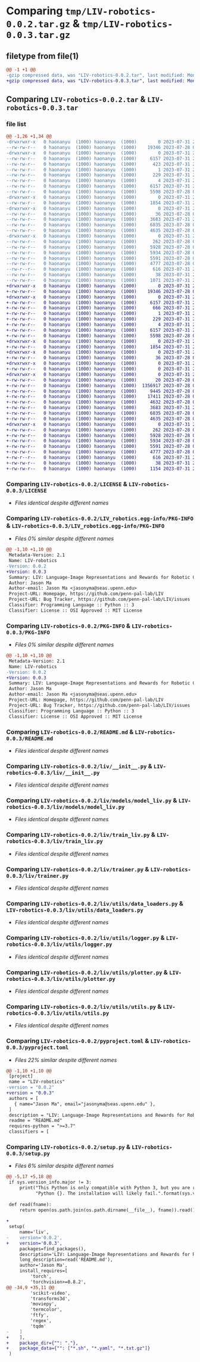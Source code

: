 # Comparing `tmp/LIV-robotics-0.0.2.tar.gz` & `tmp/LIV-robotics-0.0.3.tar.gz`

## filetype from file(1)

```diff
@@ -1 +1 @@
-gzip compressed data, was "LIV-robotics-0.0.2.tar", last modified: Mon Jul 31 22:58:55 2023, max compression
+gzip compressed data, was "LIV-robotics-0.0.3.tar", last modified: Mon Jul 31 23:26:23 2023, max compression
```

## Comparing `LIV-robotics-0.0.2.tar` & `LIV-robotics-0.0.3.tar`

### file list

```diff
@@ -1,26 +1,34 @@
-drwxrwxr-x   0 haonanyu  (1000) haonanyu  (1000)        0 2023-07-31 22:58:55.711029 LIV-robotics-0.0.2/
--rw-rw-r--   0 haonanyu  (1000) haonanyu  (1000)    19346 2023-07-28 00:25:56.000000 LIV-robotics-0.0.2/LICENSE
-drwxrwxr-x   0 haonanyu  (1000) haonanyu  (1000)        0 2023-07-31 22:58:55.707029 LIV-robotics-0.0.2/LIV_robotics.egg-info/
--rw-rw-r--   0 haonanyu  (1000) haonanyu  (1000)     6157 2023-07-31 22:58:55.000000 LIV-robotics-0.0.2/LIV_robotics.egg-info/PKG-INFO
--rw-rw-r--   0 haonanyu  (1000) haonanyu  (1000)      423 2023-07-31 22:58:55.000000 LIV-robotics-0.0.2/LIV_robotics.egg-info/SOURCES.txt
--rw-rw-r--   0 haonanyu  (1000) haonanyu  (1000)        1 2023-07-31 22:58:55.000000 LIV-robotics-0.0.2/LIV_robotics.egg-info/dependency_links.txt
--rw-rw-r--   0 haonanyu  (1000) haonanyu  (1000)      229 2023-07-31 22:58:55.000000 LIV-robotics-0.0.2/LIV_robotics.egg-info/requires.txt
--rw-rw-r--   0 haonanyu  (1000) haonanyu  (1000)        4 2023-07-31 22:58:55.000000 LIV-robotics-0.0.2/LIV_robotics.egg-info/top_level.txt
--rw-rw-r--   0 haonanyu  (1000) haonanyu  (1000)     6157 2023-07-31 22:58:55.711029 LIV-robotics-0.0.2/PKG-INFO
--rw-rw-r--   0 haonanyu  (1000) haonanyu  (1000)     5598 2023-07-28 00:25:56.000000 LIV-robotics-0.0.2/README.md
-drwxrwxr-x   0 haonanyu  (1000) haonanyu  (1000)        0 2023-07-31 22:58:55.711029 LIV-robotics-0.0.2/liv/
--rw-rw-r--   0 haonanyu  (1000) haonanyu  (1000)     1854 2023-07-31 22:51:27.000000 LIV-robotics-0.0.2/liv/__init__.py
-drwxrwxr-x   0 haonanyu  (1000) haonanyu  (1000)        0 2023-07-31 22:58:55.711029 LIV-robotics-0.0.2/liv/models/
--rw-rw-r--   0 haonanyu  (1000) haonanyu  (1000)       36 2023-07-28 00:25:57.000000 LIV-robotics-0.0.2/liv/models/__init__.py
--rw-rw-r--   0 haonanyu  (1000) haonanyu  (1000)     3683 2023-07-31 22:57:04.000000 LIV-robotics-0.0.2/liv/models/model_liv.py
--rw-rw-r--   0 haonanyu  (1000) haonanyu  (1000)     6835 2023-07-28 00:25:57.000000 LIV-robotics-0.0.2/liv/train_liv.py
--rw-rw-r--   0 haonanyu  (1000) haonanyu  (1000)     4635 2023-07-28 00:25:57.000000 LIV-robotics-0.0.2/liv/trainer.py
-drwxrwxr-x   0 haonanyu  (1000) haonanyu  (1000)        0 2023-07-31 22:58:55.711029 LIV-robotics-0.0.2/liv/utils/
--rw-rw-r--   0 haonanyu  (1000) haonanyu  (1000)      262 2023-07-28 00:25:57.000000 LIV-robotics-0.0.2/liv/utils/__init__.py
--rw-rw-r--   0 haonanyu  (1000) haonanyu  (1000)     5928 2023-07-28 00:25:57.000000 LIV-robotics-0.0.2/liv/utils/data_loaders.py
--rw-rw-r--   0 haonanyu  (1000) haonanyu  (1000)     5934 2023-07-28 00:25:57.000000 LIV-robotics-0.0.2/liv/utils/logger.py
--rw-rw-r--   0 haonanyu  (1000) haonanyu  (1000)     5591 2023-07-28 00:25:57.000000 LIV-robotics-0.0.2/liv/utils/plotter.py
--rw-rw-r--   0 haonanyu  (1000) haonanyu  (1000)     4777 2023-07-28 00:25:57.000000 LIV-robotics-0.0.2/liv/utils/utils.py
--rw-r--r--   0 haonanyu  (1000) haonanyu  (1000)      616 2023-07-31 22:58:41.000000 LIV-robotics-0.0.2/pyproject.toml
--rw-rw-r--   0 haonanyu  (1000) haonanyu  (1000)       38 2023-07-31 22:58:55.711029 LIV-robotics-0.0.2/setup.cfg
--rw-rw-r--   0 haonanyu  (1000) haonanyu  (1000)     1071 2023-07-31 22:58:39.000000 LIV-robotics-0.0.2/setup.py
+drwxrwxr-x   0 haonanyu  (1000) haonanyu  (1000)        0 2023-07-31 23:26:23.692385 LIV-robotics-0.0.3/
+-rw-rw-r--   0 haonanyu  (1000) haonanyu  (1000)    19346 2023-07-28 00:25:56.000000 LIV-robotics-0.0.3/LICENSE
+drwxrwxr-x   0 haonanyu  (1000) haonanyu  (1000)        0 2023-07-31 23:26:23.692385 LIV-robotics-0.0.3/LIV_robotics.egg-info/
+-rw-rw-r--   0 haonanyu  (1000) haonanyu  (1000)     6157 2023-07-31 23:26:23.000000 LIV-robotics-0.0.3/LIV_robotics.egg-info/PKG-INFO
+-rw-rw-r--   0 haonanyu  (1000) haonanyu  (1000)      666 2023-07-31 23:26:23.000000 LIV-robotics-0.0.3/LIV_robotics.egg-info/SOURCES.txt
+-rw-rw-r--   0 haonanyu  (1000) haonanyu  (1000)        1 2023-07-31 23:26:23.000000 LIV-robotics-0.0.3/LIV_robotics.egg-info/dependency_links.txt
+-rw-rw-r--   0 haonanyu  (1000) haonanyu  (1000)      229 2023-07-31 23:26:23.000000 LIV-robotics-0.0.3/LIV_robotics.egg-info/requires.txt
+-rw-rw-r--   0 haonanyu  (1000) haonanyu  (1000)        4 2023-07-31 23:26:23.000000 LIV-robotics-0.0.3/LIV_robotics.egg-info/top_level.txt
+-rw-rw-r--   0 haonanyu  (1000) haonanyu  (1000)     6157 2023-07-31 23:26:23.692385 LIV-robotics-0.0.3/PKG-INFO
+-rw-rw-r--   0 haonanyu  (1000) haonanyu  (1000)     5598 2023-07-28 00:25:56.000000 LIV-robotics-0.0.3/README.md
+drwxrwxr-x   0 haonanyu  (1000) haonanyu  (1000)        0 2023-07-31 23:26:23.688385 LIV-robotics-0.0.3/liv/
+-rw-rw-r--   0 haonanyu  (1000) haonanyu  (1000)     1854 2023-07-31 22:51:27.000000 LIV-robotics-0.0.3/liv/__init__.py
+drwxrwxr-x   0 haonanyu  (1000) haonanyu  (1000)        0 2023-07-31 23:26:23.688385 LIV-robotics-0.0.3/liv/models/
+-rw-rw-r--   0 haonanyu  (1000) haonanyu  (1000)       36 2023-07-28 00:25:57.000000 LIV-robotics-0.0.3/liv/models/__init__.py
+drwxrwxr-x   0 haonanyu  (1000) haonanyu  (1000)        0 2023-07-31 23:26:23.688385 LIV-robotics-0.0.3/liv/models/clip/
+-rw-rw-r--   0 haonanyu  (1000) haonanyu  (1000)        0 2023-07-31 23:23:28.000000 LIV-robotics-0.0.3/liv/models/clip/__init__.py
+drwxrwxr-x   0 haonanyu  (1000) haonanyu  (1000)        0 2023-07-31 23:26:23.688385 LIV-robotics-0.0.3/liv/models/clip/clip/
+-rw-rw-r--   0 haonanyu  (1000) haonanyu  (1000)       20 2023-07-28 00:25:57.000000 LIV-robotics-0.0.3/liv/models/clip/clip/__init__.py
+-rw-rw-r--   0 haonanyu  (1000) haonanyu  (1000)  1356917 2023-07-28 00:25:57.000000 LIV-robotics-0.0.3/liv/models/clip/clip/bpe_simple_vocab_16e6.txt.gz
+-rw-rw-r--   0 haonanyu  (1000) haonanyu  (1000)     9445 2023-07-28 00:25:57.000000 LIV-robotics-0.0.3/liv/models/clip/clip/clip.py
+-rw-rw-r--   0 haonanyu  (1000) haonanyu  (1000)    17411 2023-07-28 00:25:57.000000 LIV-robotics-0.0.3/liv/models/clip/clip/model.py
+-rw-rw-r--   0 haonanyu  (1000) haonanyu  (1000)     4632 2023-07-28 00:25:57.000000 LIV-robotics-0.0.3/liv/models/clip/clip/simple_tokenizer.py
+-rw-rw-r--   0 haonanyu  (1000) haonanyu  (1000)     3683 2023-07-31 22:57:04.000000 LIV-robotics-0.0.3/liv/models/model_liv.py
+-rw-rw-r--   0 haonanyu  (1000) haonanyu  (1000)     6835 2023-07-28 00:25:57.000000 LIV-robotics-0.0.3/liv/train_liv.py
+-rw-rw-r--   0 haonanyu  (1000) haonanyu  (1000)     4635 2023-07-28 00:25:57.000000 LIV-robotics-0.0.3/liv/trainer.py
+drwxrwxr-x   0 haonanyu  (1000) haonanyu  (1000)        0 2023-07-31 23:26:23.688385 LIV-robotics-0.0.3/liv/utils/
+-rw-rw-r--   0 haonanyu  (1000) haonanyu  (1000)      262 2023-07-28 00:25:57.000000 LIV-robotics-0.0.3/liv/utils/__init__.py
+-rw-rw-r--   0 haonanyu  (1000) haonanyu  (1000)     5928 2023-07-28 00:25:57.000000 LIV-robotics-0.0.3/liv/utils/data_loaders.py
+-rw-rw-r--   0 haonanyu  (1000) haonanyu  (1000)     5934 2023-07-28 00:25:57.000000 LIV-robotics-0.0.3/liv/utils/logger.py
+-rw-rw-r--   0 haonanyu  (1000) haonanyu  (1000)     5591 2023-07-28 00:25:57.000000 LIV-robotics-0.0.3/liv/utils/plotter.py
+-rw-rw-r--   0 haonanyu  (1000) haonanyu  (1000)     4777 2023-07-28 00:25:57.000000 LIV-robotics-0.0.3/liv/utils/utils.py
+-rw-r--r--   0 haonanyu  (1000) haonanyu  (1000)      616 2023-07-31 23:26:10.000000 LIV-robotics-0.0.3/pyproject.toml
+-rw-rw-r--   0 haonanyu  (1000) haonanyu  (1000)       38 2023-07-31 23:26:23.692385 LIV-robotics-0.0.3/setup.cfg
+-rw-rw-r--   0 haonanyu  (1000) haonanyu  (1000)     1154 2023-07-31 23:26:08.000000 LIV-robotics-0.0.3/setup.py
```

### Comparing `LIV-robotics-0.0.2/LICENSE` & `LIV-robotics-0.0.3/LICENSE`

 * *Files identical despite different names*

### Comparing `LIV-robotics-0.0.2/LIV_robotics.egg-info/PKG-INFO` & `LIV-robotics-0.0.3/LIV_robotics.egg-info/PKG-INFO`

 * *Files 0% similar despite different names*

```diff
@@ -1,10 +1,10 @@
 Metadata-Version: 2.1
 Name: LIV-robotics
-Version: 0.0.2
+Version: 0.0.3
 Summary: LIV: Language-Image Representations and Rewards for Robotic Control
 Author: Jason Ma
 Author-email: Jason Ma <jasonyma@seas.upenn.edu>
 Project-URL: Homepage, https://github.com/penn-pal-lab/LIV
 Project-URL: Bug Tracker, https://github.com/penn-pal-lab/LIV/issues
 Classifier: Programming Language :: Python :: 3
 Classifier: License :: OSI Approved :: MIT License
```

### Comparing `LIV-robotics-0.0.2/PKG-INFO` & `LIV-robotics-0.0.3/PKG-INFO`

 * *Files 0% similar despite different names*

```diff
@@ -1,10 +1,10 @@
 Metadata-Version: 2.1
 Name: LIV-robotics
-Version: 0.0.2
+Version: 0.0.3
 Summary: LIV: Language-Image Representations and Rewards for Robotic Control
 Author: Jason Ma
 Author-email: Jason Ma <jasonyma@seas.upenn.edu>
 Project-URL: Homepage, https://github.com/penn-pal-lab/LIV
 Project-URL: Bug Tracker, https://github.com/penn-pal-lab/LIV/issues
 Classifier: Programming Language :: Python :: 3
 Classifier: License :: OSI Approved :: MIT License
```

### Comparing `LIV-robotics-0.0.2/README.md` & `LIV-robotics-0.0.3/README.md`

 * *Files identical despite different names*

### Comparing `LIV-robotics-0.0.2/liv/__init__.py` & `LIV-robotics-0.0.3/liv/__init__.py`

 * *Files identical despite different names*

### Comparing `LIV-robotics-0.0.2/liv/models/model_liv.py` & `LIV-robotics-0.0.3/liv/models/model_liv.py`

 * *Files identical despite different names*

### Comparing `LIV-robotics-0.0.2/liv/train_liv.py` & `LIV-robotics-0.0.3/liv/train_liv.py`

 * *Files identical despite different names*

### Comparing `LIV-robotics-0.0.2/liv/trainer.py` & `LIV-robotics-0.0.3/liv/trainer.py`

 * *Files identical despite different names*

### Comparing `LIV-robotics-0.0.2/liv/utils/data_loaders.py` & `LIV-robotics-0.0.3/liv/utils/data_loaders.py`

 * *Files identical despite different names*

### Comparing `LIV-robotics-0.0.2/liv/utils/logger.py` & `LIV-robotics-0.0.3/liv/utils/logger.py`

 * *Files identical despite different names*

### Comparing `LIV-robotics-0.0.2/liv/utils/plotter.py` & `LIV-robotics-0.0.3/liv/utils/plotter.py`

 * *Files identical despite different names*

### Comparing `LIV-robotics-0.0.2/liv/utils/utils.py` & `LIV-robotics-0.0.3/liv/utils/utils.py`

 * *Files identical despite different names*

### Comparing `LIV-robotics-0.0.2/pyproject.toml` & `LIV-robotics-0.0.3/pyproject.toml`

 * *Files 22% similar despite different names*

```diff
@@ -1,10 +1,10 @@
 [project]
 name = "LIV-robotics"
-version = "0.0.2"
+version = "0.0.3"
 authors = [
   { name="Jason Ma", email="jasonyma@seas.upenn.edu" },
 ]
 description = "LIV: Language-Image Representations and Rewards for Robotic Control"
 readme = "README.md"
 requires-python = ">=3.7"
 classifiers = [
```

### Comparing `LIV-robotics-0.0.2/setup.py` & `LIV-robotics-0.0.3/setup.py`

 * *Files 6% similar despite different names*

```diff
@@ -5,17 +5,18 @@
 if sys.version_info.major != 3:
     print("This Python is only compatible with Python 3, but you are running "
           "Python {}. The installation will likely fail.".format(sys.version_info.major))
 
 def read(fname):
     return open(os.path.join(os.path.dirname(__file__), fname)).read()
 
+
 setup(
     name='liv',
-    version='0.0.2',
+    version='0.0.3',
     packages=find_packages(),
     description='LIV: Language-Image Representations and Rewards for Robotic Control',
     long_description=read('README.md'),
     author='Jason Ma',
     install_requires=[
         'torch',
         'torchvision>=0.8.2',
@@ -34,9 +35,11 @@
         'scikit-video',
         'transforms3d',
         'moviepy',
         'termcolor',
         'ftfy',
         'regex',
         'tqdm'
-    ]
+    ],
+    package_dir={"": "."},
+    package_data={"": ["*.sh", "*.yaml", "*.txt.gz"]}
 )
```

